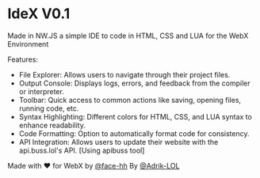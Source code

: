 # IdeX V0.1

Made in NW.JS a simple IDE to code in HTML, CSS and LUA for the WebX Environment

Features: 

+ File Explorer: Allows users to navigate through their project files.
+ Output Console: Displays logs, errors, and feedback from the compiler or interpreter.
+ Toolbar: Quick access to common actions like saving, opening files, running code, etc.
+ Syntax Highlighting: Different colors for HTML, CSS, and LUA syntax to enhance readability.
+ Code Formatting: Option to automatically format code for consistency.
+ API Integration: Allows users to update their website with the api.buss.lol's API. [Using apibuss tool]

Made with ❤️ for WebX by <a href="https://github.com/face-hh/">@face-hh</a> By <a href="https://github.com/@Adrik-LOL/">@Adrik-LOL</a>
